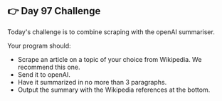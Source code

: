 ## 👉 Day 97 Challenge
Today's challenge is to combine scraping with the openAI summariser.

Your program should:

- Scrape an article on a topic of your choice from Wikipedia. We recommend this one.
- Send it to openAI.
- Have it summarized in no more than 3 paragraphs.
- Output the summary with the Wikipedia references at the bottom.